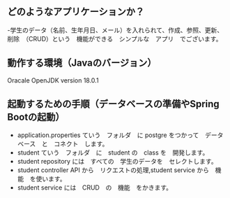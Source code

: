 
## どのようなアプリケーションか？

-学生のデータ（名前、生年月日、メール）を入れられて、作成、参照、更新、削除　（CRUD）という　機能ができる　シンプルな　アプリ　でございます。

## 動作する環境（Javaのバージョン）
Oracale OpenJDK version 18.0.1

##  起動するための手順（データベースの準備やSpring Bootの起動）

- application.properties ていう　フォルダ　に postgre をつかって　データベース　と　コネクト　します。
- student ていう　フォルダ　に　student の　class を　開発します。
- student repository には　すべての　学生のデータを　セレクトします。
- student controller API から　リクエストの処理,student service から　機能　を使います。
- student service には　CRUD　の　機能　をかきます。
